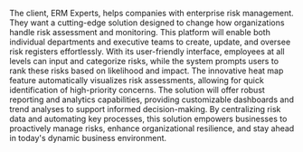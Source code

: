 The client, ERM Experts, helps companies with enterprise risk management. They want a cutting-edge solution designed to change how organizations handle risk assessment and monitoring. This platform will enable both individual departments and executive teams to create, update, and oversee risk registers effortlessly. With its user-friendly interface, employees at all levels can input and categorize risks, while the system prompts users to rank these risks based on likelihood and impact. The innovative heat map feature automatically visualizes risk assessments, allowing for quick identification of high-priority concerns. The solution will offer robust reporting and analytics capabilities, providing customizable dashboards and trend analyses to support informed decision-making. By centralizing risk data and automating key processes, this solution empowers businesses to proactively manage risks, enhance organizational resilience, and stay ahead in today's dynamic business environment.